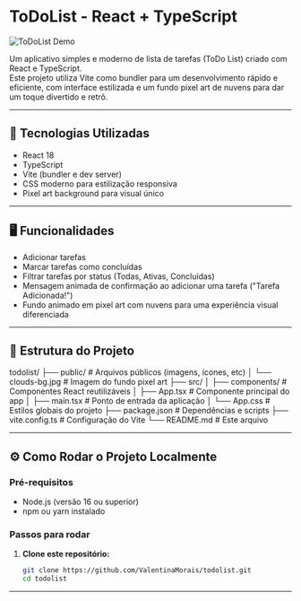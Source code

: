 # ToDoList - React + TypeScript

![ToDoList Demo](https://user-images.githubusercontent.com/ValentinaMorais/preview.png) 

Um aplicativo simples e moderno de lista de tarefas (ToDo List) criado com React e TypeScript.  
Este projeto utiliza Vite como bundler para um desenvolvimento rápido e eficiente, com interface estilizada e um fundo pixel art de nuvens para dar um toque divertido e retrô.

---

## 🚀 Tecnologias Utilizadas

- React 18  
- TypeScript  
- Vite (bundler e dev server)  
- CSS moderno para estilização responsiva  
- Pixel art background para visual único  

---

## 🖥️ Funcionalidades

- Adicionar tarefas  
- Marcar tarefas como concluídas  
- Filtrar tarefas por status (Todas, Ativas, Concluídas)  
- Mensagem animada de confirmação ao adicionar uma tarefa ("Tarefa Adicionada!")  
- Fundo animado em pixel art com nuvens para uma experiência visual diferenciada  

---

## 📁 Estrutura do Projeto

todolist/
├── public/ # Arquivos públicos (imagens, ícones, etc)
│ └── clouds-bg.jpg # Imagem do fundo pixel art
├── src/
│ ├── components/ # Componentes React reutilizáveis
│ ├── App.tsx # Componente principal do app
│ ├── main.tsx # Ponto de entrada da aplicação
│ └── App.css # Estilos globais do projeto
├── package.json # Dependências e scripts
├── vite.config.ts # Configuração do Vite
└── README.md # Este arquivo


---

## ⚙️ Como Rodar o Projeto Localmente

### Pré-requisitos

- Node.js (versão 16 ou superior)  
- npm ou yarn instalado

### Passos para rodar

1. **Clone este repositório:**  
   ```bash
   git clone https://github.com/ValentinaMorais/todolist.git
   cd todolist
---


